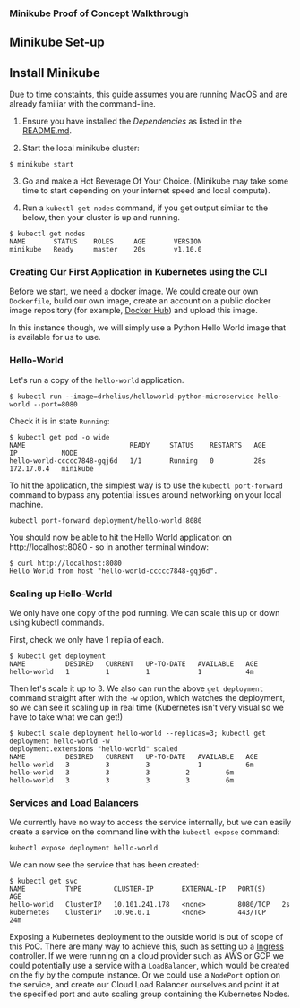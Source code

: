 ### Minikube Proof of Concept Walkthrough

## Minikube Set-up

## Install Minikube

Due to time constaints, this guide assumes you are running MacOS and are already familiar with the command-line.

1. Ensure you have installed the *Dependencies* as listed in the [README.md](README.md).

2. Start the local minikube cluster:
```
$ minikube start
```
3. Go and make a Hot Beverage Of Your Choice. (Minikube may take some time to start depending on your internet speed and local compute).

4. Run a `kubectl get nodes` command, if you get output similar to the below, then your cluster is up and running.
```
$ kubectl get nodes
NAME       STATUS    ROLES     AGE       VERSION
minikube   Ready     master    20s       v1.10.0
```

### Creating Our First Application in Kubernetes using the CLI

Before we start, we need a docker image. We could create our own `Dockerfile`, build our own image, create an account on a public docker image repository (for example, [Docker Hub](https://hub.docker.com/)) and upload this image.

In this instance though, we will simply use a Python Hello World image that is available for us to use.

### Hello-World

Let's run a copy of the `hello-world` application.

```
$ kubectl run --image=drhelius/helloworld-python-microservice hello-world --port=8080
```

Check it is in state `Running`:
```
$ kubectl get pod -o wide
NAME                          READY     STATUS    RESTARTS   AGE       IP           NODE
hello-world-ccccc7848-gqj6d   1/1       Running   0          28s       172.17.0.4   minikube
```

To hit the application, the simplest way is to use the `kubectl port-forward` command to bypass any potential issues around networking on your local machine.

```
kubectl port-forward deployment/hello-world 8080
```

You should now be able to hit the Hello World application on http://localhost:8080 - so in another terminal window:

```
$ curl http://localhost:8080
Hello World from host "hello-world-ccccc7848-gqj6d".
```

### Scaling up Hello-World

We only have one copy of the pod running. We can scale this up or down using kubectl commands.

First, check we only have 1 replia of each.

```
$ kubectl get deployment
NAME          DESIRED   CURRENT   UP-TO-DATE   AVAILABLE   AGE
hello-world   1         1         1            1           4m
```

Then let's scale it up to 3. We also can run the above `get deployment` command straight after with the `-w` option, which watches the deployment, so we can see it scaling up in real time (Kubernetes isn't very visual so we have to take what we can get!)

```
$ kubectl scale deployment hello-world --replicas=3; kubectl get deployment hello-world -w
deployment.extensions "hello-world" scaled
NAME          DESIRED   CURRENT   UP-TO-DATE   AVAILABLE   AGE
hello-world   3         3         3            1           6m
hello-world   3         3         3         2         6m
hello-world   3         3         3         3         6m
```

### Services and Load Balancers

We currently have no way to access the service internally, but we can easily create a service on the command line with the `kubectl expose` command:

```
kubectl expose deployment hello-world
```

We can now see the service that has been created:

```
$ kubectl get svc
NAME          TYPE        CLUSTER-IP       EXTERNAL-IP   PORT(S)    AGE
hello-world   ClusterIP   10.101.241.178   <none>        8080/TCP   2s
kubernetes    ClusterIP   10.96.0.1        <none>        443/TCP    24m
```

Exposing a Kubernetes deployment to the outside world is out of scope of this PoC. There are many way to achieve this, such as setting up a [Ingress](https://kubernetes.io/docs/concepts/services-networking/ingress/) controller. If we were running on a cloud provider such as AWS or GCP we could potentially use a service with a `LoadBalancer`, which would be created on the fly by the compute instance. Or we could use a `NodePort` option on the service, and create our Cloud Load Balancer ourselves and point it at the specified port and auto scaling group containing the Kubernetes Nodes.
